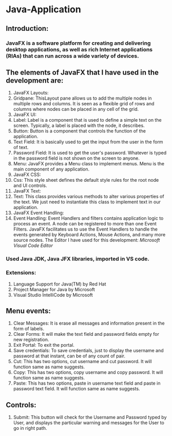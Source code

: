 # Java-Application
## Introduction:
### JavaFX is a software platform for creating and delivering desktop applications, as well as rich Internet applications (RIAs) that can run across a wide variety of devices. 
## The elements of JavaFX that I have used in the development are:
1. JavaFX Layouts:
  1. Gridpane: ThisLayout pane allows us to add the multiple nodes in multiple rows and columns. It is seen as a flexible grid of rows and columns where nodes can be placed in any cell of the grid.
2. JavaFX UI:
  1. Label: Label is a component that is used to define a simple text on the screen. Typically, a label is placed with the node, it describes.
  2. Button: Button is a component that controls the function of the application.
  3. Text Field: It is basically used to get the input from the user in the form of text.
  4. Password Field: It is used to get the user's password. Whatever is typed in the password field is not shown on the screen to anyone.
  5. Menu: JavaFX provides a Menu class to implement menus. Menu is the main component of any application.
3. JavaFX CSS: 
  1. Css: This style sheet defines the default style rules for the root node and UI controls.
4. JavaFX Text:
  1. Text: This class provides various methods to alter various properties of the text. We just need to instantiate this class to implement text in our application.
5. JavaFX Event Handling:
  1. Event Handling: Event Handlers and filters contains application logic to process an event. A node can be registered to more than one Event Filters. JavaFX facilitates us to use the Event Handlers to handle the events generated by Keyboard Actions, Mouse Actions, and many more source nodes.
The Editor I have used for this development: *Microsoft Visual Code Editor*
### Used Java JDK, Java JFX libraries, imported in VS code.
### Extensions:
1. Language Support for Java(TM) by Red Hat
2. Project Manager for Java by Microsoft
3. Visual Studio IntelliCode by Microsoft 

## Menu events:
1. Clear Messages: It is erase all messages and information present in the form of labels.
2. Clear Forms: It will make the text field and password fields empty for new registration.
3. Exit Portal: To exit the portal.
4. Save credentials: To save credentials, just to display the username and password at that instant, can be of any count of pair.
5. Cut: This has two options, cut username and cut password. It will function same as name suggests.
6. Copy: This has two options, copy username and copy password. It will function same as name suggests.
7. Paste: This has two options, paste in username text field and paste in password text field. It will function same as name suggests.
## Controls:
1. Submit: This button will check for the Username and Password typed by User, and displays the particular warning and messages for the User to go in right path. 

